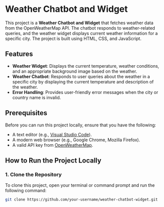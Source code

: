 # Weather Chatbot and Widget

This project is a **Weather Chatbot and Widget** that fetches weather data from the OpenWeatherMap API. The chatbot responds to weather-related queries, and the weather widget displays current weather information for a specific city. The project is built using HTML, CSS, and JavaScript.

## Features

- **Weather Widget**: Displays the current temperature, weather conditions, and an appropriate background image based on the weather.
- **Weather Chatbot**: Responds to user queries about the weather in a specific city by displaying the current temperature and description of the weather.
- **Error Handling**: Provides user-friendly error messages when the city or country name is invalid.

## Prerequisites

Before you can run this project locally, ensure that you have the following:

- A text editor (e.g., [Visual Studio Code](https://code.visualstudio.com/)).
- A modern web browser (e.g., Google Chrome, Mozilla Firefox).
- A valid API key from [OpenWeatherMap](https://openweathermap.org/api).

## How to Run the Project Locally

### 1. Clone the Repository

To clone this project, open your terminal or command prompt and run the following command:

```bash
git clone https://github.com/your-username/weather-chatbot-widget.git
